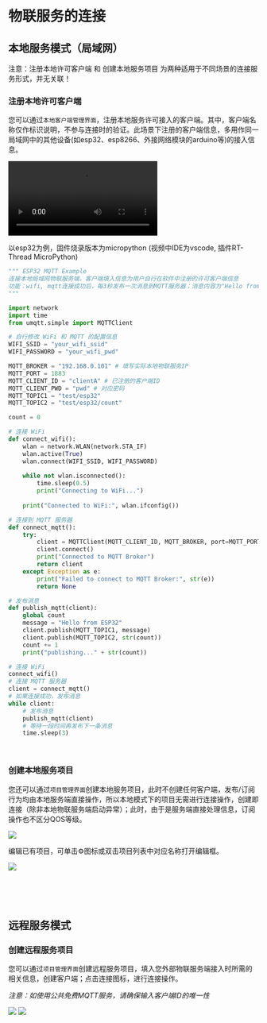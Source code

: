 # 物联服务的连接

## 本地服务模式（局域网）

<p class="attention">注意：注册本地许可客户端 和 创建本地服务项目 为两种适用于不同场景的连接服务形式，并无关联！</p>

### 注册本地许可客户端

您可以通过`本地客户端管理界面`，注册本地服务许可接入的客户端。其中，客户端名称仅作标识说明，不参与连接时的验证。此场景下注册的客户端信息，多用作同一局域网中的其他设备(如esp32、esp8266、外接网络模块的arduino等)的接入信息。

<video src="/images/aguato_esp32_test.mp4" controls></video>

以esp32为例，固件烧录版本为micropython (视频中IDE为vscode, 插件RT-Thread MicroPython)
```python
""" ESP32 MQTT Example
连接本地局域网物联服务端，客户端填入信息为用户自行在软件中注册的许可客户端信息
功能：wifi, mqtt连接成功后，每3秒发布一次消息到MQTT服务器；消息内容为"Hello from ESP32"和一个计数器
"""

import network
import time
from umqtt.simple import MQTTClient

# 自行修改 WiFi 和 MQTT 的配置信息
WIFI_SSID = "your_wifi_ssid"
WIFI_PASSWORD = "your_wifi_pwd"

MQTT_BROKER = "192.168.0.101" # 填写实际本地物联服务IP
MQTT_PORT = 1883
MQTT_CLIENT_ID = "clientA" # 已注册的客户端ID
MQTT_CLIENT_PWD = "pwd" # 对应密码
MQTT_TOPIC1 = "test/esp32"
MQTT_TOPIC2 = "test/esp32/count"

count = 0

# 连接 WiFi
def connect_wifi():
    wlan = network.WLAN(network.STA_IF)
    wlan.active(True)
    wlan.connect(WIFI_SSID, WIFI_PASSWORD)
    
    while not wlan.isconnected():
        time.sleep(0.5)
        print("Connecting to WiFi...")
    
    print("Connected to WiFi:", wlan.ifconfig())

# 连接到 MQTT 服务器
def connect_mqtt():
    try:
        client = MQTTClient(MQTT_CLIENT_ID, MQTT_BROKER, port=MQTT_PORT, user=MQTT_CLIENT_ID, password=MQTT_CLIENT_PWD)
        client.connect()
        print("Connected to MQTT Broker")
        return client
    except Exception as e:
        print("Failed to connect to MQTT Broker:", str(e))
        return None

# 发布消息
def publish_mqtt(client):
    global count
    message = "Hello from ESP32"
    client.publish(MQTT_TOPIC1, message)
    client.publish(MQTT_TOPIC2, str(count))
    count += 1
    print("publishing..." + str(count))

# 连接 WiFi
connect_wifi()
# 连接 MQTT 服务器
client = connect_mqtt()
# 如果连接成功，发布消息
while client:
    # 发布消息
    publish_mqtt(client)    
    # 等待一段时间再发布下一条消息
    time.sleep(3)
```

<br>

### 创建本地服务项目

您还可以通过`项目管理界面`创建本地服务项目，此时不创建任何客户端，发布/订阅行为均由本地服务端直接操作，所以本地模式下的项目无需进行连接操作，创建即连接（除非本地物联服务端启动异常）；此时，由于是服务端直接处理信息，订阅操作也不区分QOS等级。

<img src="/images/Snipaste_2025-07-01_20-12-01.png">

编辑已有项目，可单击⚙图标或双击项目列表中对应名称打开编辑框。

<img src="/images/ezgif-70c10b669bfc26.gif">


<br><br><br>

## 远程服务模式

### 创建远程服务项目

您可以通过`项目管理界面`创建远程服务项目，填入您外部物联服务端接入时所需的相关信息，创建客户端；点击连接图标，进行连接操作。

*注意：如使用公共免费MQTT服务，请确保输入客户端ID的唯一性*

<img src="/images/Snipaste_2025-07-01_20-13-25.png">

<img src="/images/ezgif-736aa6201760df.gif">


<style lang="scss" scoped>
  video {
    max-width: 800px;
  }
  @media (max-width: 1200px) {
    video {
      max-width: calc(100vw - 350px);
    }
  }
  @media (max-width: 719px) {
    video {
      max-width: calc(100vw - 50px);
    }
  }
</style>